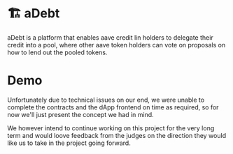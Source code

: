 # 🏗 aDebt

aDebt is a platform that enables aave credit lin holders to delegate their credit into a pool, where other aave token holders can vote on proposals on how to lend out the pooled tokens.

# Demo

Unfortunately due to technical issues on our end, we were unable to complete the contracts and the dApp frontend on time as required, so for now we'll just present the concept we had in mind.

We however intend to continue working on this project for the very long term and would loove feedback from the judges on the direction they would like us to take in the project going forward.


